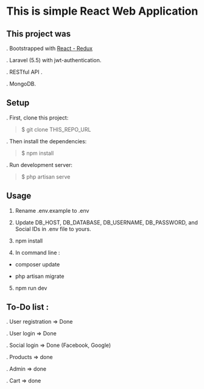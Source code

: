 # This is simple React Web Application 

## This project was 
. Bootstrapped with [React - Redux](https://github.com/facebook/create-react-app)

. Laravel (5.5) with jwt-authentication.

. RESTful API .

. MongoDB.

## Setup


. First, clone this project:

> $ git clone THIS_REPO_URL 


. Then install the dependencies:

> $ npm install


. Run development server:

> $ php artisan serve 

## Usage

1. Rename .env.example to .env

2. Update DB_HOST, DB_DATABASE, DB_USERNAME, DB_PASSWORD, and Social IDs in .env file to yours.

3. npm install

4. In command line :

  * composer update
  
  * php artisan migrate

5. npm run dev 

## To-Do list :

.  User registration => Done

.  User login => Done

.  Social login => Done (Facebook, Google)

.  Products => done

.  Admin => done

.  Cart => done


